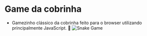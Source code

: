 # Game da cobrinha

* Gamezinho clássico da cobrinha feito para o browser utilizando principalmente JavaScript. 🐍
![Snake Game](snake-game.gif)
